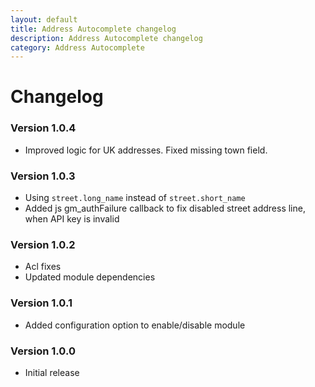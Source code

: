 ```yaml
---
layout: default
title: Address Autocomplete changelog
description: Address Autocomplete changelog
category: Address Autocomplete
---
```


# Changelog

### Version 1.0.4

 -  Improved logic for UK addresses. Fixed missing town field.

### Version 1.0.3

 -  Using `street.long_name` instead of `street.short_name`
 -  Added js gm_authFailure callback to fix disabled street address line,
    when API key is invalid

### Version 1.0.2

 -  Acl fixes
 -  Updated module dependencies

### Version 1.0.1

 -  Added configuration option to enable/disable module

### Version 1.0.0

 -  Initial release
